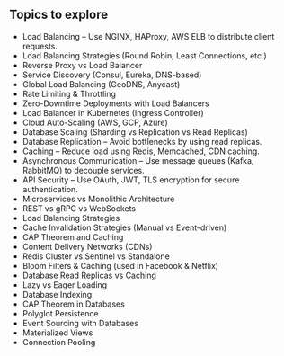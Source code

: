 ## Topics to explore
- Load Balancing – Use NGINX, HAProxy, AWS ELB to distribute client requests.
- Load Balancing Strategies (Round Robin, Least Connections, etc.)
- Reverse Proxy vs Load Balancer
- Service Discovery (Consul, Eureka, DNS-based)
- Global Load Balancing (GeoDNS, Anycast)
- Rate Limiting & Throttling
- Zero-Downtime Deployments with Load Balancers
- Load Balancer in Kubernetes (Ingress Controller)
- Cloud Auto-Scaling (AWS, GCP, Azure)
- Database Scaling (Sharding vs Replication vs Read Replicas)
- Database Replication – Avoid bottlenecks by using read replicas.
- Caching – Reduce load using Redis, Memcached, CDN caching.
- Asynchronous Communication – Use message queues (Kafka, RabbitMQ) to decouple services.
- API Security – Use OAuth, JWT, TLS encryption for secure authentication.
- Microservices vs Monolithic Architecture
- REST vs gRPC vs WebSockets
- Load Balancing Strategies
- Cache Invalidation Strategies (Manual vs Event-driven)
- CAP Theorem and Caching
- Content Delivery Networks (CDNs)
- Redis Cluster vs Sentinel vs Standalone
- Bloom Filters & Caching (used in Facebook & Netflix)
- Database Read Replicas vs Caching
- Lazy vs Eager Loading
- Database Indexing
- CAP Theorem in Databases
- Polyglot Persistence
- Event Sourcing with Databases
- Materialized Views
- Connection Pooling
